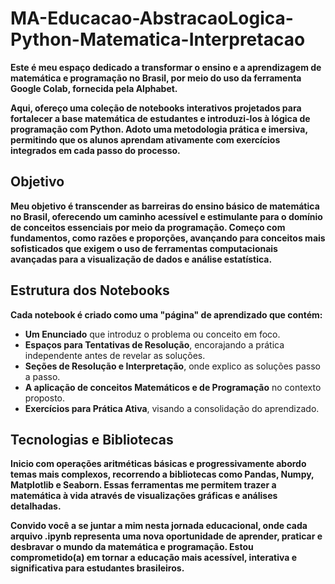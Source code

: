 # MA-Educacao-AbstracaoLogica-Python-Matematica-Interpretacao

**Este é meu espaço dedicado a transformar o ensino e a aprendizagem de matemática e programação no Brasil, por meio do uso da ferramenta Google Colab, fornecida pela Alphabet.**

**Aqui, ofereço uma coleção de notebooks interativos projetados para fortalecer a base matemática de estudantes e introduzi-los à lógica de programação com Python. Adoto uma metodologia prática e imersiva, permitindo que os alunos aprendam ativamente com exercícios integrados em cada passo do processo.**

## Objetivo

**Meu objetivo é transcender as barreiras do ensino básico de matemática no Brasil, oferecendo um caminho acessível e estimulante para o domínio de conceitos essenciais por meio da programação. Começo com fundamentos, como razões e proporções, avançando para conceitos mais sofisticados que exigem o uso de ferramentas computacionais avançadas para a visualização de dados e análise estatística.**

## Estrutura dos Notebooks

**Cada notebook é criado como uma "página" de aprendizado que contém:**

- **Um Enunciado** que introduz o problema ou conceito em foco.
- **Espaços para Tentativas de Resolução**, encorajando a prática independente antes de revelar as soluções.
- **Seções de Resolução e Interpretação**, onde explico as soluções passo a passo.
- **A aplicação de conceitos Matemáticos e de Programação** no contexto proposto.
- **Exercícios para Prática Ativa**, visando a consolidação do aprendizado.

## Tecnologias e Bibliotecas

**Inicio com operações aritméticas básicas e progressivamente abordo temas mais complexos, recorrendo a bibliotecas como Pandas, Numpy, Matplotlib e Seaborn. Essas ferramentas me permitem trazer a matemática à vida através de visualizações gráficas e análises detalhadas.**

**Convido você a se juntar a mim nesta jornada educacional, onde cada arquivo .ipynb representa uma nova oportunidade de aprender, praticar e desbravar o mundo da matemática e programação. Estou comprometido(a) em tornar a educação mais acessível, interativa e significativa para estudantes brasileiros.**


